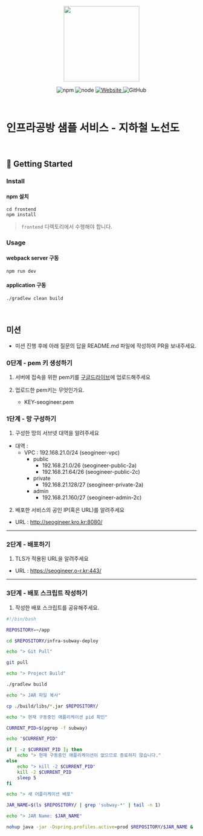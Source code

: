 <p align="center">
    <img width="200px;" src="https://raw.githubusercontent.com/woowacourse/atdd-subway-admin-frontend/master/images/main_logo.png"/>
</p>
<p align="center">
  <img alt="npm" src="https://img.shields.io/badge/npm-%3E%3D%205.5.0-blue">
  <img alt="node" src="https://img.shields.io/badge/node-%3E%3D%209.3.0-blue">
  <a href="https://edu.nextstep.camp/c/R89PYi5H" alt="nextstep atdd">
    <img alt="Website" src="https://img.shields.io/website?url=https%3A%2F%2Fedu.nextstep.camp%2Fc%2FR89PYi5H">
  </a>
  <img alt="GitHub" src="https://img.shields.io/github/license/next-step/atdd-subway-service">
</p>

<br>

# 인프라공방 샘플 서비스 - 지하철 노선도

<br>

## 🚀 Getting Started

### Install
#### npm 설치
```
cd frontend
npm install
```
> `frontend` 디렉토리에서 수행해야 합니다.

### Usage
#### webpack server 구동
```
npm run dev
```
#### application 구동
```
./gradlew clean build
```
<br>

## 미션

* 미션 진행 후에 아래 질문의 답을 README.md 파일에 작성하여 PR을 보내주세요.

### 0단계 - pem 키 생성하기

1. 서버에 접속을 위한 pem키를 [구글드라이브](https://drive.google.com/drive/folders/1dZiCUwNeH1LMglp8dyTqqsL1b2yBnzd1?usp=sharing)에 업로드해주세요

2. 업로드한 pem키는 무엇인가요. 
   - KEY-seogineer.pem

### 1단계 - 망 구성하기
1. 구성한 망의 서브넷 대역을 알려주세요
- 대역 : 
  - VPC : 192.168.21.0/24 (seogineer-vpc)
    - public
      - 192.168.21.0/26 (seogineer-public-2a)
      - 192.168.21.64/26 (seogineer-public-2c)
    - private
      - 192.168.21.128/27 (seogineer-private-2a)
    - admin
      - 192.168.21.160/27 (seogineer-admin-2c)

2. 배포한 서비스의 공인 IP(혹은 URL)를 알려주세요

- URL : http://seogineer.kro.kr:8080/



---

### 2단계 - 배포하기
1. TLS가 적용된 URL을 알려주세요

- URL : https://seogineer.o-r.kr:443/

---

### 3단계 - 배포 스크립트 작성하기

1. 작성한 배포 스크립트를 공유해주세요.

```bash
#!/bin/bash

REPOSITORY=~/app

cd $REPOSITORY/infra-subway-deploy

echo "> Git Pull"

git pull

echo "> Project Build"

./gradlew build

echo "> JAR 파일 복사"

cp ./build/libs/*.jar $REPOSITORY/

echo "> 현재 구동중인 애플리케이션 pid 확인"

CURRENT_PID=$(pgrep -f subway)

echo "$CURRENT_PID"

if [ -z $CURRENT_PID ]; then
    echo "> 현재 구동중인 애플리케이션이 없으므로 종료하지 않습니다."
else
    echo "> kill -2 $CURRENT_PID"
    kill -2 $CURRENT_PID
    sleep 5
fi

echo "> 새 어플리케이션 배포"

JAR_NAME=$(ls $REPOSITORY/ | grep 'subway-*' | tail -n 1)

echo "> JAR Name: $JAR_NAME"

nohup java -jar -Dspring.profiles.active=prod $REPOSITORY/$JAR_NAME &
```


